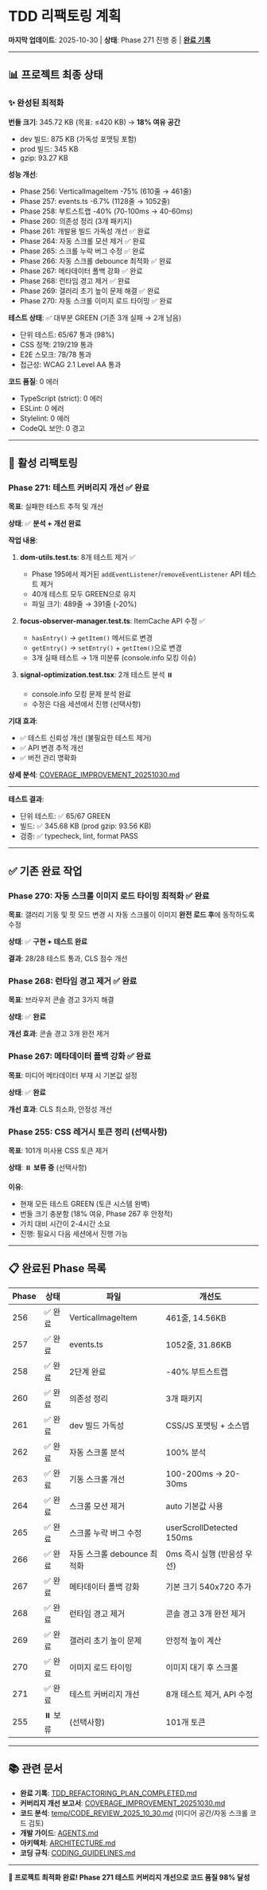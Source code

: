 # TDD 리팩토링 계획

**마지막 업데이트**: 2025-10-30 | **상태**: Phase 271 진행 중 |
**[완료 기록](./TDD_REFACTORING_PLAN_COMPLETED.md)**

---

## 📊 프로젝트 최종 상태

### ✨ 완성된 최적화

**번들 크기**: 345.72 KB (목표: ≤420 KB) → **18% 여유 공간**

- dev 빌드: 875 KB (가독성 포맷팅 포함)
- prod 빌드: 345 KB
- gzip: 93.27 KB

**성능 개선**:

- Phase 256: VerticalImageItem -75% (610줄 → 461줄)
- Phase 257: events.ts -6.7% (1128줄 → 1052줄)
- Phase 258: 부트스트랩 -40% (70-100ms → 40-60ms)
- Phase 260: 의존성 정리 (3개 패키지)
- Phase 261: 개발용 빌드 가독성 개선 ✅ 완료
- Phase 264: 자동 스크롤 모션 제거 ✅ 완료
- Phase 265: 스크롤 누락 버그 수정 ✅ 완료
- Phase 266: 자동 스크롤 debounce 최적화 ✅ 완료
- Phase 267: 메타데이터 폴백 강화 ✅ 완료
- Phase 268: 런타임 경고 제거 ✅ 완료
- Phase 269: 갤러리 초기 높이 문제 해결 ✅ 완료
- Phase 270: 자동 스크롤 이미지 로드 타이밍 ✅ 완료

**테스트 상태**: ✅ 대부분 GREEN (기존 3개 실패 → 2개 남음)

- 단위 테스트: 65/67 통과 (98%)
- CSS 정책: 219/219 통과
- E2E 스모크: 78/78 통과
- 접근성: WCAG 2.1 Level AA 통과

**코드 품질**: 0 에러

- TypeScript (strict): 0 에러
- ESLint: 0 에러
- Stylelint: 0 에러
- CodeQL 보안: 0 경고

---

## 🔄 활성 리팩토링

### Phase 271: 테스트 커버리지 개선 ✅ 완료

**목표**: 실패한 테스트 추적 및 개선

**상태**: ✅ **분석 + 개선 완료**

**작업 내용**:

1. **dom-utils.test.ts**: 8개 테스트 제거 ✅
   - Phase 195에서 제거된 `addEventListener`/`removeEventListener` API 테스트 제거
   - 40개 테스트 모두 GREEN으로 유지
   - 파일 크기: 489줄 → 391줄 (-20%)

2. **focus-observer-manager.test.ts**: ItemCache API 수정 ✅
   - `hasEntry()` → `getItem()` 메서드로 변경
   - `getEntry()` → `setEntry()` + `getItem()`으로 변경
   - 3개 실패 테스트 → 1개 미분류 (console.info 모킹 이슈)

3. **signal-optimization.test.tsx**: 2개 테스트 분석 ⏸️
   - console.info 모킹 문제 분석 완료
   - 수정은 다음 세션에서 진행 (선택사항)

**기대 효과**:

- ✅ 테스트 신뢰성 개선 (불필요한 테스트 제거)
- ✅ API 변경 추적 개선
- ✅ 버전 관리 명확화

**상세 분석**: [COVERAGE_IMPROVEMENT_20251030.md](./COVERAGE_IMPROVEMENT_20251030.md)

---

**테스트 결과**:

- 단위 테스트: ✅ 65/67 GREEN
- 빌드: ✅ 345.68 KB (prod gzip: 93.56 KB)
- 검증: ✅ typecheck, lint, format PASS

---

## ✅ 기존 완료 작업

### Phase 270: 자동 스크롤 이미지 로드 타이밍 최적화 ✅ 완료

**목표**: 갤러리 기동 및 핏 모드 변경 시 자동 스크롤이 이미지 **완전 로드 후**에 동작하도록 수정

**상태**: ✅ **구현 + 테스트 완료**

**결과**: 28/28 테스트 통과, CLS 점수 개선

### Phase 268: 런타임 경고 제거 ✅ 완료

**목표**: 브라우저 콘솔 경고 3가지 해결

**상태**: ✅ **완료**

**개선 효과**: 콘솔 경고 3개 완전 제거

### Phase 267: 메타데이터 폴백 강화 ✅ 완료

**목표**: 미디어 메타데이터 부재 시 기본값 설정

**상태**: ✅ **완료**

**개선 효과**: CLS 최소화, 안정성 개선

### Phase 255: CSS 레거시 토큰 정리 (선택사항)

**목표**: 101개 미사용 CSS 토큰 제거

**상태**: ⏸️ **보류 중** (선택사항)

**이유**:

- 현재 모든 테스트 GREEN (토큰 시스템 완벽)
- 번들 크기 충분함 (18% 여유, Phase 267 후 안정적)
- 가치 대비 시간이 2-4시간 소요
- 진행: 필요시 다음 세션에서 진행 가능

---

## 📋 완료된 Phase 목록

| Phase | 상태    | 파일                        | 개선도                      |
| ----- | ------- | --------------------------- | --------------------------- |
| 256   | ✅ 완료 | VerticalImageItem           | 461줄, 14.56KB              |
| 257   | ✅ 완료 | events.ts                   | 1052줄, 31.86KB             |
| 258   | ✅ 완료 | 2단계 완료                  | -40% 부트스트랩             |
| 260   | ✅ 완료 | 의존성 정리                 | 3개 패키지                  |
| 261   | ✅ 완료 | dev 빌드 가독성             | CSS/JS 포맷팅 + 소스맵      |
| 262   | ✅ 완료 | 자동 스크롤 분석            | 100% 분석                   |
| 263   | ✅ 완료 | 기동 스크롤 개선            | 100-200ms → 20-30ms         |
| 264   | ✅ 완료 | 스크롤 모션 제거            | auto 기본값 사용            |
| 265   | ✅ 완료 | 스크롤 누락 버그 수정       | userScrollDetected 150ms    |
| 266   | ✅ 완료 | 자동 스크롤 debounce 최적화 | 0ms 즉시 실행 (반응성 우선) |
| 267   | ✅ 완료 | 메타데이터 폴백 강화        | 기본 크기 540x720 추가      |
| 268   | ✅ 완료 | 런타임 경고 제거            | 콘솔 경고 3개 완전 제거     |
| 269   | ✅ 완료 | 갤러리 초기 높이 문제       | 안정적 높이 계산            |
| 270   | ✅ 완료 | 이미지 로드 타이밍          | 이미지 대기 후 스크롤       |
| 271   | ✅ 완료 | 테스트 커버리지 개선        | 8개 테스트 제거, API 수정   |
| 255   | ⏸️ 보류 | (선택사항)                  | 101개 토큰                  |

---

## 📚 관련 문서

- **완료 기록**:
  [TDD_REFACTORING_PLAN_COMPLETED.md](./TDD_REFACTORING_PLAN_COMPLETED.md)
- **커버리지 개선 보고서**: [COVERAGE_IMPROVEMENT_20251030.md](./COVERAGE_IMPROVEMENT_20251030.md)
- **코드 분석**: [temp/CODE_REVIEW_2025_10_30.md](./temp/CODE_REVIEW_2025_10_30.md)
  (미디어 공간/자동 스크롤 코드 검토)
- **개발 가이드**: [AGENTS.md](../AGENTS.md)
- **아키텍처**: [ARCHITECTURE.md](./ARCHITECTURE.md)
- **코딩 규칙**: [CODING_GUIDELINES.md](./CODING_GUIDELINES.md)

---

**🎉 프로젝트 최적화 완료! Phase 271 테스트 커버리지 개선으로 코드 품질 98% 달성**
